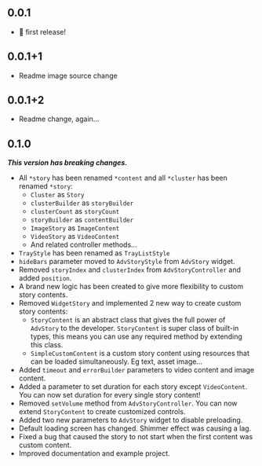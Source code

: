 ## 0.0.1

- 🎉 first release!

## 0.0.1+1

- Readme image source change

## 0.0.1+2

- Readme change, again...

## 0.1.0

***This version has breaking changes.***
- All `*story` has been renamed `*content` and all `*cluster` has been renamed `*story`:
    - `Cluster` as `Story`
    - `clusterBuilder` as `storyBuilder`
    - `clusterCount` as `storyCount`
    - `storyBuilder` as `contentBuilder`
    - `ImageStory` as `ImageContent`
    - `VideoStory` as `VideoContent`
    - And related controller methods...
- `TrayStyle` has been renamed as `TrayListStyle`
- `hideBars` parameter moved to `AdvStoryStyle` from `AdvStory` widget.
- Removed `storyIndex` and `clusterIndex` from `AdvStoryController` and added `position`.
- A brand new logic has been created to give more flexibility to custom story contents.
- Removed `WidgetStory` and implemented 2 new way to create custom story contents:
    - `StoryContent` is an abstract class that gives the full power of `AdvStory` to the developer. `StoryContent` is super class of built-in types, this means you can use any required method by extending this class.
    - `SimpleCustomContent` is a custom story content using resources that can be loaded simultaneously. Eg text, asset image...
- Added `timeout` and `errorBuilder` parameters to video content and image content.
- Added a parameter to set duration for each story except `VideoContent`. You can now set duration for every single story content!
- Removed `setVolume` method from `AdvStoryController`. You can now extend `StoryContent` to create customized controls.
- Added two new parameters to `AdvStory` widget to disable preloading.
- Default loading screen has changed. Shimmer effect was causing a lag.
- Fixed a bug that caused the story to not start when the first content was custom content.
- Improved documentation and example project.
